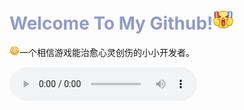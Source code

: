 # <span style="color: #3498;">Welcome To My Github!</span><img src="image/.README_image/加油.png" width="32" >

<img src="image/.README_image/害羞.png" width="16" >一个相信游戏能治愈心灵创伤的小小开发者。









<audio controls>
  <source src="Rain.mp3" type="audio/mpeg">
  您的浏览器不支持 audio 元素。
</audio>

